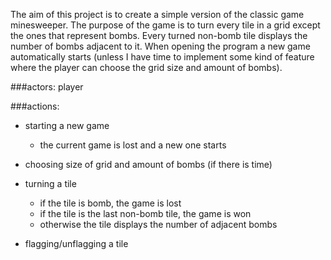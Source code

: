 The aim of this project is to create a simple version of the
classic game minesweeper. The purpose of the game is to turn every
tile in a grid except the ones that represent bombs. Every turned
non-bomb tile displays the number of bombs adjacent to it.
When opening the program a new game automatically starts (unless I have
time to implement some kind of feature where the player can choose the
grid size and amount of bombs). 


###actors:
player

###actions:

- starting a new game
  - the current game is lost and a new one starts

- choosing size of grid and amount of bombs (if there is time)

- turning a tile
  - if the tile is bomb, the game is lost
  - if the tile is the last non-bomb tile, the game is won
  - otherwise the tile displays the number of adjacent bombs

- flagging/unflagging a tile